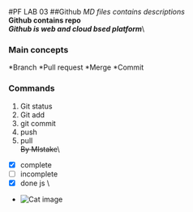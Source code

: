 #PF LAB 03
##Github
*MD files contains descriptions*\
**Github contains repo**\
***Github is web and cloud bsed platform***\
### Main concepts
*Branch
*Pull request
*Merge
*Commit
### Commands
1. Git status
2. Git add
3. git commit
4. push
5. pull\
~~By MIstake~~\
- [x] complete
- [ ] incomplete
- [x] done js \
- ![Cat image](https://www.google.com/url?sa=i&url=https%3A%2F%2Fen.wikipedia.org%2Fwiki%2FTabby_cat&psig=AOvVaw2ItD_ToDn-eijKHT1hr5mc&ust=1756785332653000&source=images&cd=vfe&opi=89978449&ved=0CBUQjRxqFwoTCOC0tdTVto8DFQAAAAAdAAAAABAo)
